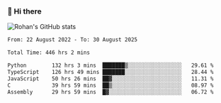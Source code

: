 ### 👋 Hi there 

<!--
**rohznmdev/rohznmdev** is a ✨ _special_ ✨ repository because its `README.md` (this file) appears on your GitHub profile.

Here are some ideas to get you started:

- 🔭 I’m currently working on ...
- 🌱 I’m currently learning Ruby and Ruby on Rails
- 👯 I’m looking to collaborate on ...
- 🤔 I’m looking for help with ...
- 💬 Ask me about ...
- 📫 How to reach me: ...
- 😄 Pronouns: ...
- ⚡ Fun fact: ...
-->
![Rohan's GitHub stats](https://github-readme-stats.vercel.app/api?username=rohznmdev&theme=dark&show_icons=true)

<!--START_SECTION:waka-->

```txt
From: 22 August 2022 - To: 30 August 2025

Total Time: 446 hrs 2 mins

Python        132 hrs 3 mins  ███████▒░░░░░░░░░░░░░░░░░   29.61 %
TypeScript    126 hrs 49 mins ███████░░░░░░░░░░░░░░░░░░   28.44 %
JavaScript    50 hrs 26 mins  ██▓░░░░░░░░░░░░░░░░░░░░░░   11.31 %
C             39 hrs 59 mins  ██▒░░░░░░░░░░░░░░░░░░░░░░   08.97 %
Assembly      29 hrs 59 mins  █▓░░░░░░░░░░░░░░░░░░░░░░░   06.72 %
```

<!--END_SECTION:waka-->
